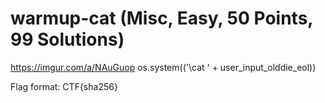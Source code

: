 # warmup-cat (Misc, Easy, 50 Points, 99 Solutions)

https://imgur.com/a/NAuGuop os.system(('\\cat ' + user_input_olddie_eol))

Flag format: CTF{sha256}
